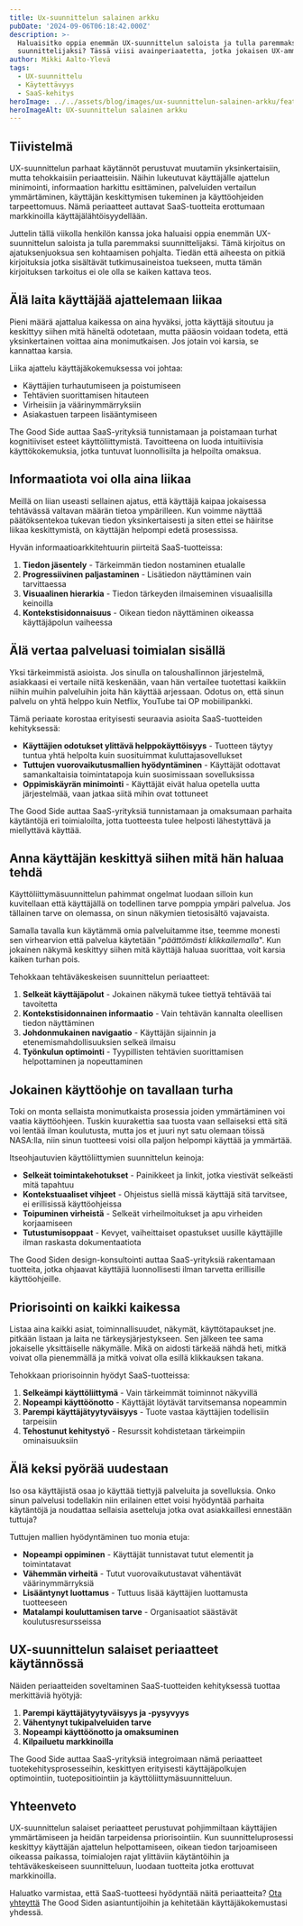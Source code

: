 ```yaml
---
title: Ux-suunnittelun salainen arkku
pubDate: '2024-09-06T06:18:42.000Z'
description: >-
  Haluaisitko oppia enemmän UX-suunnittelun saloista ja tulla paremmaksi
  suunnittelijaksi? Tässä viisi avainperiaatetta, jotka jokaisen UX-ammattilaisen kannattaa sisäistää.
author: Mikki Aalto-Ylevä
tags:
  - UX-suunnittelu
  - Käytettävyys
  - SaaS-kehitys
heroImage: ../../assets/blog/images/ux-suunnittelun-salainen-arkku/featured.webp
heroImageAlt: UX-suunnittelun salainen arkku
---
```


## Tiivistelmä

UX-suunnittelun parhaat käytännöt perustuvat muutamiin yksinkertaisiin, mutta tehokkaisiin periaatteisiin. Näihin lukeutuvat käyttäjälle ajattelun minimointi, informaation harkittu esittäminen, palveluiden vertailun ymmärtäminen, käyttäjän keskittymisen tukeminen ja käyttöohjeiden tarpeettomuus. Nämä periaatteet auttavat SaaS-tuotteita erottumaan markkinoilla käyttäjälähtöisyydellään.

Juttelin tällä viikolla henkilön kanssa joka haluaisi oppia enemmän UX-suunnittelun saloista ja tulla paremmaksi suunnittelijaksi. Tämä kirjoitus on ajatuksenjuoksua sen kohtaamisen pohjalta. Tiedän että aiheesta on pitkiä kirjoituksia jotka sisältävät tutkimusaineistoa tuekseen, mutta tämän kirjoituksen tarkoitus ei ole olla se kaiken kattava teos.

## Älä laita käyttäjää ajattelemaan liikaa

Pieni määrä ajattalua kaikessa on aina hyväksi, jotta käyttäjä sitoutuu ja keskittyy siihen mitä häneltä odotetaan, mutta pääosin voidaan todeta, että yksinkertainen voittaa aina monimutkaisen. Jos jotain voi karsia, se kannattaa karsia.

Liika ajattelu käyttäjäkokemuksessa voi johtaa:

* Käyttäjien turhautumiseen ja poistumiseen
* Tehtävien suorittamisen hitauteen
* Virheisiin ja väärinymmärryksiin
* Asiakastuen tarpeen lisääntymiseen

The Good Side auttaa SaaS-yrityksiä tunnistamaan ja poistamaan turhat kognitiiviset esteet käyttöliittymistä. Tavoitteena on luoda intuitiivisia käyttökokemuksia, jotka tuntuvat luonnollisilta ja helpoilta omaksua.

## Informaatiota voi olla aina liikaa

Meillä on liian useasti sellainen ajatus, että käyttäjä kaipaa jokaisessa tehtävässä valtavan määrän tietoa ympärilleen. Kun voimme näyttää päätöksentekoa tukevan tiedon yksinkertaisesti ja siten ettei se häiritse liikaa keskittymistä, on käyttäjän helpompi edetä prosessissa.

Hyvän informaatioarkkitehtuurin piirteitä SaaS-tuotteissa:

1. **Tiedon jäsentely** - Tärkeimmän tiedon nostaminen etualalle
2. **Progressiivinen paljastaminen** - Lisätiedon näyttäminen vain tarvittaessa
3. **Visuaalinen hierarkia** - Tiedon tärkeyden ilmaiseminen visuaalisilla keinoilla
4. **Kontekstisidonnaisuus** - Oikean tiedon näyttäminen oikeassa käyttäjäpolun vaiheessa

## Älä vertaa palveluasi toimialan sisällä

Yksi tärkeimmistä asioista. Jos sinulla on taloushallinnon järjestelmä, asiakkaasi ei vertaile niitä keskenään, vaan hän vertailee tuotettasi kaikkiin niihin muihin palveluihin joita hän käyttää arjessaan. Odotus on, että sinun palvelu on yhtä helppo kuin Netflix, YouTube tai OP mobiilipankki.

Tämä periaate korostaa erityisesti seuraavia asioita SaaS-tuotteiden kehityksessä:

* **Käyttäjien odotukset ylittävä helppokäyttöisyys** - Tuotteen täytyy tuntua yhtä helpolta kuin suosituimmat kuluttajasovellukset
* **Tuttujen vuorovaikutusmallien hyödyntäminen** - Käyttäjät odottavat samankaltaisia toimintatapoja kuin suosimissaan sovelluksissa
* **Oppimiskäyrän minimointi** - Käyttäjät eivät halua opetella uutta järjestelmää, vaan jatkaa siitä mihin ovat tottuneet

The Good Side auttaa SaaS-yrityksiä tunnistamaan ja omaksumaan parhaita käytäntöjä eri toimialoilta, jotta tuotteesta tulee helposti lähestyttävä ja miellyttävä käyttää.

## Anna käyttäjän keskittyä siihen mitä hän haluaa tehdä

Käyttöliittymäsuunnittelun pahimmat ongelmat luodaan silloin kun kuvitellaan että käyttäjällä on todellinen tarve pomppia ympäri palvelua. Jos tällainen tarve on olemassa, on sinun näkymien tietosisältö vajavaista. 

Samalla tavalla kun käytämmä omia palveluitamme itse, teemme monesti sen virhearvion että palvelua käytetään "_päättömästi klikkailemalla_". Kun jokainen näkymä keskittyy siihen mitä käyttäjä haluaa suorittaa, voit karsia kaiken turhan pois.

Tehokkaan tehtäväkeskeisen suunnittelun periaatteet:

1. **Selkeät käyttäjäpolut** - Jokainen näkymä tukee tiettyä tehtävää tai tavoitetta
2. **Kontekstisidonnainen informaatio** - Vain tehtävän kannalta oleellisen tiedon näyttäminen
3. **Johdonmukainen navigaatio** - Käyttäjän sijainnin ja etenemismahdollisuuksien selkeä ilmaisu
4. **Työnkulun optimointi** - Tyypillisten tehtävien suorittamisen helpottaminen ja nopeuttaminen

## Jokainen käyttöohje on tavallaan turha

Toki on monta sellaista monimutkaista prosessia joiden ymmärtäminen voi vaatia käyttöohjeen. Tuskin kuurakettia saa tuosta vaan sellaiseksi että sitä voi lentää ilman koulutusta, mutta jos et juuri nyt satu olemaan töissä NASA:lla, niin sinun tuotteesi voisi olla paljon helpompi käyttää ja ymmärtää.

Itseohjautuvien käyttöliittymien suunnittelun keinoja:

* **Selkeät toimintakehotukset** - Painikkeet ja linkit, jotka viestivät selkeästi mitä tapahtuu
* **Kontekstuaaliset vihjeet** - Ohjeistus siellä missä käyttäjä sitä tarvitsee, ei erillisissä käyttöohjeissa
* **Toipuminen virheistä** - Selkeät virheilmoitukset ja apu virheiden korjaamiseen
* **Tutustumisoppaat** - Kevyet, vaiheittaiset opastukset uusille käyttäjille ilman raskasta dokumentaatiota

The Good Siden design-konsultointi auttaa SaaS-yrityksiä rakentamaan tuotteita, jotka ohjaavat käyttäjiä luonnollisesti ilman tarvetta erillisille käyttöohjeille.

## Priorisointi on kaikki kaikessa

Listaa aina kaikki asiat, toiminnallisuudet, näkymät, käyttötapaukset jne. pitkään listaan ja laita ne tärkeysjärjestykseen. Sen jälkeen tee sama jokaiselle yksittäiselle näkymälle. Mikä on aidosti tärkeää nähdä heti, mitkä voivat olla pienemmällä ja mitkä voivat olla esillä klikkauksen takana.

Tehokkaan priorisoinnin hyödyt SaaS-tuotteissa:

1. **Selkeämpi käyttöliittymä** - Vain tärkeimmät toiminnot näkyvillä
2. **Nopeampi käyttöönotto** - Käyttäjät löytävät tarvitsemansa nopeammin
3. **Parempi käyttäjätyytyväisyys** - Tuote vastaa käyttäjien todellisiin tarpeisiin
4. **Tehostunut kehitystyö** - Resurssit kohdistetaan tärkeimpiin ominaisuuksiin

## Älä keksi pyörää uudestaan

Iso osa käyttäjistä osaa jo käyttää tiettyjä palveluita ja sovelluksia. Onko sinun palvelusi todellakin niin erilainen ettet voisi hyödyntää parhaita käytäntöjä ja noudattaa sellaisia asetteluja jotka ovat asiakkaillesi ennestään tuttuja?

Tuttujen mallien hyödyntäminen tuo monia etuja:

* **Nopeampi oppiminen** - Käyttäjät tunnistavat tutut elementit ja toimintatavat
* **Vähemmän virheitä** - Tutut vuorovaikutustavat vähentävät väärinymmärryksiä
* **Lisääntynyt luottamus** - Tuttuus lisää käyttäjien luottamusta tuotteeseen
* **Matalampi kouluttamisen tarve** - Organisaatiot säästävät koulutusresursseissa

## UX-suunnittelun salaiset periaatteet käytännössä

Näiden periaatteiden soveltaminen SaaS-tuotteiden kehityksessä tuottaa merkittäviä hyötyjä:

1. **Parempi käyttäjätyytyväisyys ja -pysyvyys**
2. **Vähentynyt tukipalveluiden tarve**
3. **Nopeampi käyttöönotto ja omaksuminen**
4. **Kilpailuetu markkinoilla**

The Good Side auttaa SaaS-yrityksiä integroimaan nämä periaatteet tuotekehitysprosesseihin, keskittyen erityisesti käyttäjäpolkujen optimointiin, tuotepositiointiin ja käyttöliittymäsuunnitteluun.

## Yhteenveto

UX-suunnittelun salaiset periaatteet perustuvat pohjimmiltaan käyttäjien ymmärtämiseen ja heidän tarpeidensa priorisointiin. Kun suunnitteluprosessi keskittyy käyttäjän ajattelun helpottamiseen, oikean tiedon tarjoamiseen oikeassa paikassa, toimialojen rajat ylittäviin käytäntöihin ja tehtäväkeskeiseen suunnitteluun, luodaan tuotteita jotka erottuvat markkinoilla.

Haluatko varmistaa, että SaaS-tuotteesi hyödyntää näitä periaatteita? [Ota yhteyttä](/contact) The Good Siden asiantuntijoihin ja kehitetään käyttäjäkokemustasi yhdessä.